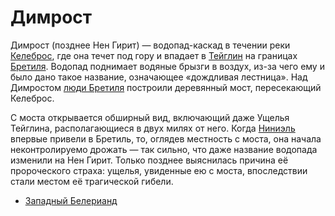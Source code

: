 # Димрост

Димрост (позднее Нен Гирит) — водопад-каскад в течении реки
[Келеброс](Келеброс.md), где она течет под гору и впадает в
[Тейглин](Реки/Тейглин.md) на границах [Бретиля](Бретиль.md). Водопад поднимает
водяные брызги в воздух, из-за чего ему и было дано такое название, означающее
«дождливая лестница». Над Димростом [люди Бретиля](Народы/халетлинги.md)
построили деревянный мост, пересекающий Келеброс.

С моста открывается обширный вид, включающий даже Ущелья Тейглина,
располагающиеся в двух милях от него. Когда [Ниниэль](Личности/Ниенор.md)
впервые привели в Бретиль, то, оглядев местность с моста, она начала
неконтролируемо дрожать — так сильно, что даже название водопада изменили на
Нен Гирит. Только позднее выяснилась причина её пророческого страха: ущелья,
увиденные ею с моста, впоследствии стали местом её трагической гибели.


*   [Западный Белерианд](Западный%20Белерианд.md)
